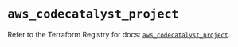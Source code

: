 # `aws_codecatalyst_project`

Refer to the Terraform Registry for docs: [`aws_codecatalyst_project`](https://registry.terraform.io/providers/hashicorp/aws/5.45.0/docs/resources/codecatalyst_project).
